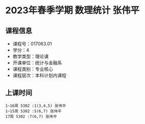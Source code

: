 # 2023年春季学期 数理统计 张伟平






## 课程信息

- 课程号：017063.01
- 学分：4
- 教学类型：理论课
- 开课单位：统计与金融系
- 课程类别：专业核心
- 课程层次：本科计划内课程

## 上课时间

```
1~16周 5302 :1(3,4,5) 张伟平
1~15周 5302 :5(6,7) 张伟平
17周 5302 :7(6,7) 张伟平
```

